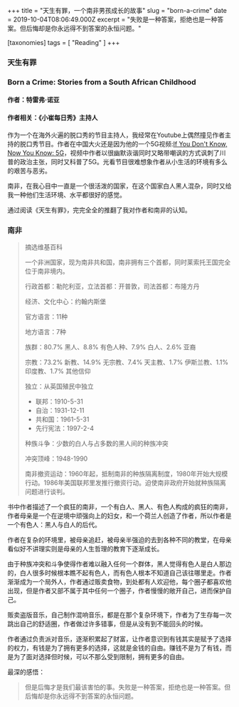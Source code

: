 +++
title = "天生有罪，一个南非男孩成长的故事"
slug = "born-a-crime"
date = 2019-10-04T08:06:49.000Z
excerpt = "失败是一种答案，拒绝也是一种答案。但后悔却是你永远得不到答案的永恒问题。"

[taxonomies]
tags = [ "Reading" ]
+++

### 天生有罪

### Born a Crime: Stories from a South African Childhood

#### 作者：特雷弗·诺亚

#### 作者相关：《小崔每日秀》主持人

作为一个在海外火遍的脱口秀的节目主持人，我经常在Youtube上偶然撞见作者主持的脱口秀节目。作者在中国大火还是因为他的一个5G视频:[If You Don't Know, Now You Know: 5G](https://www.youtube.com/watch?v=CEQTo9usai4)，视频中作者以很幽默诙谐同时又略带嘲讽的方式讽刺了川普的政治主张，同时又科普了5G。光看节目很难想象作者从小生活的环境有多么的艰苦与恶劣。

南非，在我心目中一直是一个很活泼的国家，在这个国家白人黑人混杂，同时又给我一种他们生活环境、水平都很好的感觉。

通过阅读《天生有罪》，完完全全的推翻了我对作者和南非的认知。

### 南非

> 摘选维基百科
> 
> 一个非洲国家，现为南非共和国，南非拥有三个首都，同时莱索托王国完全位于南非境内。
> 
> 行政首都：勒陀利亚，立法首都：开普敦，司法首都：布隆方丹
> 
> 经济、文化中心：约翰内斯堡
> 
> 官方语言：11种
> 
> 地方语言：7种
> 
> 族群：80.7% 黑人、8.8% 有色人种、7.9% 白人、2.6% 亚裔
> 
> 宗教：73.2% 新教、14.9% 无宗教、7.4% 天主教、1.7% 伊斯兰教、1.1% 印度教、1.7% 其他信仰
> 
> 独立：从英国殖民中独立
> 
> - 联邦：1910-5-31
> - 自治：1931-12-11
> - 共和国：1961-5-31
> - 先行宪法：1997-2-4
> 
> 种族斗争：少数的白人与占多数的黑人间的种族冲突
> 
> 冲突顶峰：1948-1990
> 
> 南非撤资运动：1960年起，抵制南非的种族隔离制度，1980年开始大规模行动。1986年美国联邦里发推行撤资行动。迫使南非政府开始就种族隔离问题进行谈判。

书中作者描述了一个疯狂的南非，一个有白人、黑人、有色人构成的疯狂的南非，作者母亲是一个在逆境中顽强向上的妇女，和一个荷兰人创造了作者，所以作者是一个有色人：黑人与白人的后代。

作者在复杂的环境里，被母亲追赶，被母亲半强迫的去到各种不同的教堂，在母亲看似好不讲理实则是母亲的人生哲理的教育下逐渐成长。

由于种族冲突和斗争使得作者难以融入任何一个群体，黑人觉得有色人是白人那边的，白人很多时候根本瞧不起有色人，而有色人根本不知道自己该往哪里走。作者渐渐成为一个局外人，作者通过贩卖食物，到处都有人欢迎他，每个圈子都喜欢他出现，但是作者又部不属于其中任何一个圈子，作者慢慢的敞开自己，进而保护自己。

贩卖盗版音乐，自己制作混响音乐，都是在那个复杂环境下，作者为了生存每一次跳出自己的舒适圈，作者做过许多错事，但是从没有到不能回头的时候。

作者通过负责派对音乐，逐渐积累起了财富，让作者意识到有钱其实是赋予了选择的权力，有钱是为了拥有更多的选择，这就是金钱的自由。赚钱不是为了有钱，而是为了面对选择但时候，可以不那么受到限制，拥有更多的自由。

最深的感悟：

> 但是后悔才是我们最该害怕的事。失败是一种答案，拒绝也是一种答案。但后悔却是你永远得不到答案的永恒问题。
